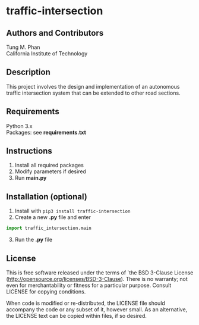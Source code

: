 # traffic-intersection
## Authors and Contributors
Tung M. Phan <br />
California Institute of Technology <br />
## Description
This project involves the design and implementation of an autonomous traffic intersection system that can be extended to other road sections.
## Requirements
Python 3.x <br />
Packages: see **requirements.txt** <br />
## Instructions
1. Install all required packages
2. Modify parameters if desired
3. Run **main.py**
## Installation (optional)
1. Install with `pip3 install traffic-intersection`
2. Create a new **.py** file and enter
```python
import traffic_intersection.main
```
3. Run the **.py** file
## License

This is free software released under the terms of `the BSD 3-Clause License
(http://opensource.org/licenses/BSD-3-Clause).  There is no warranty; not even
for merchantability or fitness for a particular purpose.  Consult LICENSE for
copying conditions. <br />

When code is modified or re-distributed, the LICENSE file should accompany the code or any subset of
it, however small.
As an alternative, the LICENSE text can be copied within files, if so desired. <br />
